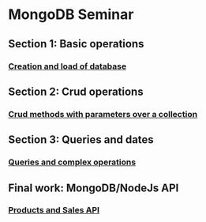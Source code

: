 # MongoDB Seminar


## Section 1: Basic operations
### [Creation and load of database](BasicOperations.md)

## Section 2: Crud operations
### [Crud methods with parameters over a collection](CrudOperations.md)

## Section 3: Queries and dates
### [Queries and complex operations](ComplexOperations.md)

## Final work: MongoDB/NodeJs API
### [Products and Sales API](./TP%20Final/README.md#tp-final)
